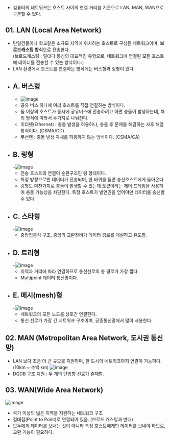 - 컴퓨터의 네트워크는 호스트 사이의 연결 거리를 기준으로 LAN, MAN, WAN으로 구분할 수 있다.

## 01. LAN (Local Area Network)
 - 단일건물이나 학교같은 소규모 지역에 위치하는 호스트로 구성된 네트워크이며, **브로드캐스팅 방식**으로 전송한다.  
   (브로드캐스팅 : 일대다 통신의 대표적인 유형으로, 네트워크에 연결된 모든 호스트에 데이터를 전송할 수 있는 방식이다.)
 - LAN 환경에서 호스트를 연결하는 방식에는 버스형과 링형이 있다.
  - ## A. 버스형
    - ![image](https://user-images.githubusercontent.com/29484377/138344347-e40b90d4-0bd2-4194-a1ff-d99e9868fc7a.png)
    - 공유 버스 하나에 여러 호스트를 직접 연결하는 방식이다.
    - 둘 이상의 호스트가 동시에 공유버스에 전송하려고 하면 충돌이 발생하는데, 처리 방식에 따라서 두가지로 나눠진다.
    - 이더넷(Ethernet) : 충돌 발생을 허용하나, 충돌 후 문제를 해결하는 사후 해결 방식이다. (CSMA/CD)
    - 무선랜 : 충돌 발생 자체를 허용하지 않는 방식이다. (CSMA/CA)
  - ## B. 링형
    -![image](https://user-images.githubusercontent.com/29484377/138344970-9bf8df30-53ed-4d63-8cd3-a5765d49a98c.png)
    - 전송 호스트의 연결이 순환구조인 링 형태이다.
    - 특정 방향으로만 데이터가 전송되며, 한 바퀴를 돌면 송신호스트에게 돌아온다.   
    - 링형도 마찬가지로 충돌이 발생할 수 있는데 **토큰**이라는 제어 프레임을 사용하여 충돌 가능성을 차단한다.
      특정 호스트가 발언권을 얻어야만 데이터를 송신할 수 있다.
 - ## C. 스타형
    -![image](https://user-images.githubusercontent.com/29484377/138345179-1495c199-a966-410c-87b2-7cd87471539a.png)
    - 중앙집중식 구조, 중앙의 교환장비가 데이터 경로를 개설하고 유도함. 
 - ## D. 트리형
    -![image](https://user-images.githubusercontent.com/29484377/138345267-f535aa3f-3598-46d4-b0a2-a34895362c7e.png) 
    - 지역과 거리에 따라 연결하므로 통신선로의 총 경로가 가장 짧다. 
    - Multipoint 데이터 통신망이다.
 - ## E. 메시(mesh)형
    -![image](https://user-images.githubusercontent.com/29484377/138345403-bdf89a34-feba-433f-9869-e3ab02053380.png) 
    - 네트워크의 모든 노드를 상호간 연결한다.
    - 통신 선로가 가장 긴 네트워크 구조이며, 공중통신망에서 많이 사용한다.

## 02. MAN (Metropolitan Area Network, 도시권 통신망)
- LAN 보다 조금 더 큰 규모를 지원하며, 한 도시의 네트워크까지 연결이 가능하다. (10km ~ 수백 km)
![image](https://user-images.githubusercontent.com/29484377/138345794-ec6f3fc9-fb11-41d9-b429-e30f9f925249.png)
- DQDB 구조 지원 : 두 개의 단방향 선로가 존재함.

## 03. WAN(Wide Area Network)
![image](https://user-images.githubusercontent.com/29484377/138346353-9d5702e1-22fd-4005-b059-e7e5f84a3f71.png)
- 국가 이상의 넓은 지역을 지원하는 네트워크 구조
- 점대점(Point to Point)로 연결되어 있음. (브로드 캐스팅과 반대)
- 모두에게 데이터를 보내는 것이 아니라 특정 호스트에게만 데이터를 보내야 하므로, 교환 기능이 필요하다.
